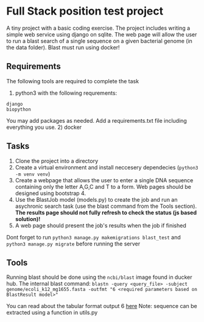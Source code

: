 # Full Stack position test project

A tiny project with a basic coding exercise. The project includes writing a simple web service using django on sqlite.
The web page will allow the user to run a blast search of a single sequence on a given bacterial genome (in the data folder).
Blast must run using docker!

## Requirements

The following tools are required to complete the task

1) python3 with the following requrements:
```
django
biopython
```
You may add packages as needed. Add a requirements.txt file including everything you use.
2) docker

## Tasks

1) Clone the project into a directory
2) Create a virtual environment and install neccesery dependecies (`python3 -m venv venv`)
3) Create a webpage that allows the user to enter a single DNA sequence containing only the letter A,G,C and T to a form. Web pages should be designed using bootstrap 4.
4) Use the BlastJob model (models.py) to create the job and run an asychronic search task (use the blast command from the Tools section). <b>The results page should not fully refresh to check the status (js based solution)!</b>
5) A web page should present the job's results when the job if finished

Dont forget to run `python3 manage.py makemigrations blast_test` and `python3 manage.py migrate` before running the server

## Tools

Running blast should be done using the `ncbi/blast` image found in ducker hub.
The internal blast command:
`blastn -query <query_file> -subject genome/ecoli_k12_mg1655.fasta -outfmt "6 <required parameters based on BlastResult model>"`

You can read about the tabular format output 6 [here](http://www.metagenomics.wiki/tools/blast/blastn-output-format-6)
Note: sequence can be extracted using a function in utils.py


